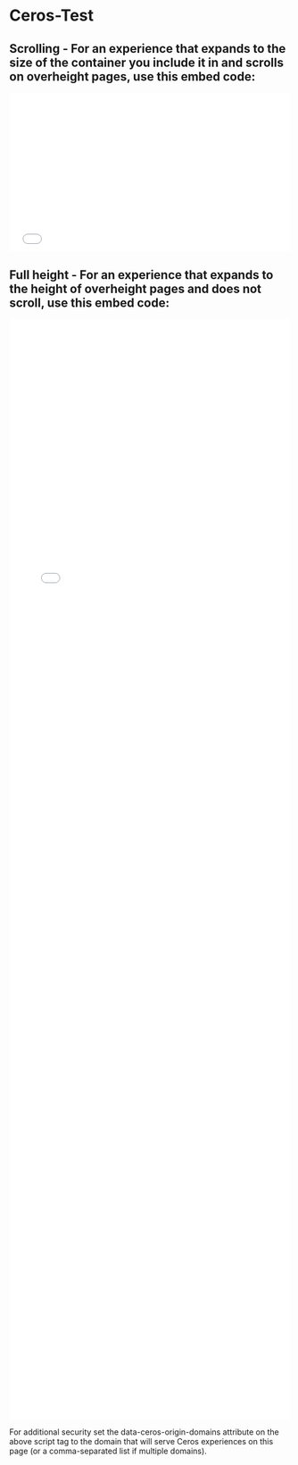 # Ceros-Test

## Scrolling - For an experience that expands to the size of the container you include it in and scrolls on overheight pages, use this embed code:

<div style='position: relative;width: auto;padding: 0 0 56.25%;height: 0;top: 0;left: 0;bottom: 0;right: 0;margin: 0;border: 0 none' id="experience-636c207e45c67" data-aspectRatio="1.77777778" data-mobile-aspectRatio="0.5625"><iframe allowfullscreen src='landing-page-1/index.html' style='position: absolute;top: 0;left: 0;bottom: 0;right: 0;margin: 0;padding: 0;border: 0 none;height: 100%;width: 100%' frameborder='0' class='ceros-experience' title='Customer Understanding Landing Page'></iframe></div><script type="text/javascript" src="landing-page-1/assets/scroll-proxy.min.js" data-ceros-origin-domains=""></script>


## Full height - For an experience that expands to the height of overheight pages and does not scroll, use this embed code:

<div style='position: relative;width: auto;padding: 0 0 390.63%;height: 0;top: 0;left: 0;bottom: 0;right: 0;margin: 0;border: 0 none' id="experience-636c207e45c67" data-aspectRatio="0.256" data-mobile-aspectRatio="0.09410945"><iframe allowfullscreen src='landing-page-1/index.html?heightOverride=5000&mobileHeightOverride=5738' style='position: absolute;top: 0;left: 0;bottom: 0;right: 0;margin: 0;padding: 0;border: 0 none;height: 1px;width: 1px;min-height: 100%;min-width: 100%' frameborder='0' class='ceros-experience' title='Customer Understanding Landing Page' scrolling='no'></iframe></div><script type="text/javascript" src="landing-page-1/assets/scroll-proxy.min.js" data-ceros-origin-domains=""></script>

For additional security set the data-ceros-origin-domains attribute on the above script tag to the domain that will serve Ceros experiences on this page (or a comma-separated list if multiple domains).
